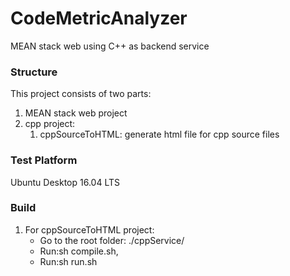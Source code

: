 # CodeMetricAnalyzer
MEAN stack web using C++ as backend service

### Structure
This project consists of two parts:
1. MEAN stack web project
2. cpp project: 
   1. cppSourceToHTML: generate html file for cpp source files
 
### Test Platform

Ubuntu Desktop 16.04 LTS

### Build
1. For cppSourceToHTML project:
   - Go to the root folder: ./cppService/
   - Run:sh compile.sh, 
   - Run:sh run.sh
